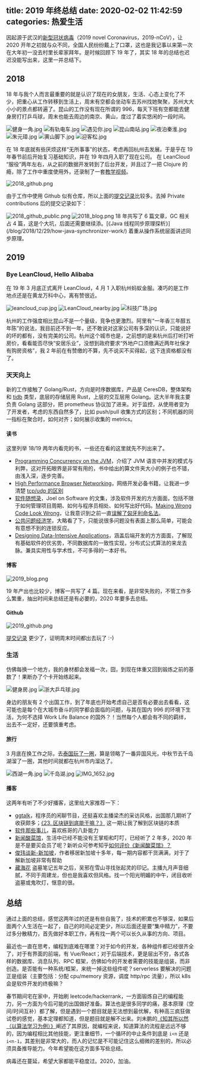 title: 2019 年终总结
date: 2020-02-02 11:42:59
categories: 热爱生活
---

因起源于武汉的[新型冠状病毒](https://baike.baidu.com/medicine/disease/%E6%96%B0%E5%9E%8B%E5%86%A0%E7%8A%B6%E7%97%85%E6%AF%92%E6%84%9F%E6%9F%93%E7%9A%84%E8%82%BA%E7%82%8E/24282048?tab=%E6%A6%82%E8%BF%B0)（2019 novel Coronavirus，2019-nCoV），让 2020 开年之初就与众不同，全国人民纷纷戴上了口罩，这也是我记事以来第一次在大年初一没去村里长辈家拜年。是时候回顾下 19 年了，其实 18 年的总结也迟迟没能写出来，这里一并总结下。

## 2018

18 年与我个人而言最重要的就是认识了现在的女朋友，生活、心态上变化了不少，把重心从工作转移到生活上，周末有空都会坐动车去苏州找她聚聚，苏州大大小小的景点都转遍了。昆山的工作没有现在所谓的 996，每天下班有空都能去健身房打打乒乓球，周末也能去周边的南京、黄山，度过了着实悠闲的一段时间。

<img src="https://img.alicdn.com/imgextra/i1/581166664/O1CN01LlMsPx1z69xoy9ZXk_!!581166664.jpg" alt="健身一角.jpg"/>

<img src="https://img.alicdn.com/imgextra/i1/581166664/O1CN011EsFek1z69xysMBCE_!!581166664.jpg" alt="有轨电车.jpg"/>

<img src="https://img.alicdn.com/imgextra/i1/581166664/O1CN01m8Cp9b1z69xzfRv5B_!!581166664.jpg" alt="遇见你.jpg"/>

<img src="https://img.alicdn.com/imgextra/i2/581166664/O1CN01zMqMGm1z69xyger1k_!!581166664.jpg" alt="昆山南站.jpg"/>

<img src="https://img.alicdn.com/imgextra/i2/581166664/O1CN01pVmO9P1z69xub8NkJ_!!581166664.jpg" alt="夜泊秦淮.jpg"/>

<img src="https://img.alicdn.com/imgextra/i3/581166664/O1CN01MGmwWg1z69xxCCho0_!!581166664.jpg" alt="朱元璋.jpg"/>

<img src="https://img.alicdn.com/imgextra/i2/581166664/O1CN01XQF9ZM1z69y0rC2uL_!!581166664.jpg" alt="黄山脚下.jpg"/>

<img src="https://img.alicdn.com/imgextra/i4/581166664/O1CN01A3YHPB1z69xwrPmUi_!!581166664.jpg" alt="迎客松.jpg"/>


在 18 年底就有些厌烦这样“无所事事”的状态，考虑再回杭州去发展。于是乎在 19 年春节前后开始复习基础知识，并在 19 年四月入职了现在公司。
在 LeanCloud “服役”两年左右，从之前的数据开发转到了后台开发，并且过了一把 Clojure 的瘾，除了工作中重度使用外，还录制了一套[教学视频](https://github.com/jiacai2050/learn_clojure.mp4)。

<img src="https://img.alicdn.com/imgextra/i4/581166664/O1CN01iPSaRY1z69xtdlGfp_!!581166664.png" alt="2018_github.png"/>

由于工作中使用 Github 似有仓库，所以上面的[提交记录](https://github.com/jiacai2050?tab=overview&from=2018-01-01&to=2018-12-31)比较多。去掉 Private contributions 后的提交记录如下：

<img src="https://img.alicdn.com/imgextra/i1/581166664/O1CN01X4Y7gk1z69xygxvD7_!!581166664.png" alt="2018_github_public.png"/>


<img src="https://img.alicdn.com/imgextra/i1/581166664/O1CN01aYIYG81z69xwNdnHC_!!581166664.png" alt="2018_blog.png"/>
18 年共写了 6 篇文章，GC 相关占 4 篇，这是个大坑，后面还需要继续添。[《Java 线程同步原理探析》](/blog/2018/12/29/how-java-synchronizer-work/) 着重从操作系统层面讲述同步原理。

## 2019

### Bye LeanCloud, Hello Alibaba
在 19 年 3 月底正式离开 LeanCloud，4 月 1 入职杭州蚂蚁金服。凑巧的是工作地点还是在黄龙万科中心，离有赞很近。

<img src="https://img.alicdn.com/imgextra/i1/581166664/O1CN018mF0mj1z69xzltdZa_!!581166664.jpg" alt="leancloud_cup.jpg"/>

<img src="https://img.alicdn.com/imgextra/i3/581166664/O1CN01gfBFmL1z69y1OIt97_!!581166664.jpg" alt="LeanCloud_nearby.jpg"/>

<img src="https://img.alicdn.com/imgextra/i2/581166664/O1CN01RCZz2D1z69xp4LiKy_!!581166664.jpg" alt="科技广场.jpg"/>

杭州的工作强度相比昆山不是一个量级，竞争也更激烈。阿里有“一年香三年醇五年陈”的说法，我目前还不到一年，还不敢说对这家公司有多深的认识，只能说好的坏的都有，没有完美的公司。杭州这个城市也是，之前想的是来杭州后打听打听房价，看看能否尽快“安居乐业”，没想到政府要求“外地户口须缴满近两年社保才有购房资格”，我 2 年前在有赞缴的不算，先不说买不买得起，这下连资格都没有了。

### 天天向上

新的工作接触了 Golang/Rust，方向是时序数据库，产品是 CeresDB，整体架构和 [tidb](https://github.com/pingcap/tidb) 类型，底层的存储层用 Rust，上层的交互层用 Golang。这大半年我主要负责 Golang 这部分，把 prometheus 协议加了进来。对于监控，从使用者变为了开发者，考虑的东西自然多了，比如 push/pull 收集方式的区别；不同机器的同一指标在聚合时，如何对齐；如何展示收集的 metrics。

#### 读书

这里列举 18/19 两年内看完的书，一些还在看的这里就先不列出来了。

- [Programming Concurrency on the JVM](https://book.douban.com/subject/6039359/)，介绍了 JVM 语言中并发的模式与利弊，这对开拓眼界是非常有用的，书中给出的算文件夹大小的例子也不错，由浅入深，逐步完善。
- [High Performance Browser Networking](https://book.douban.com/subject/21866396/)，网络开发必备书籍，让我进一步清楚 [tcp/udp 的区别](https://book.douban.com/review/9653382/)
- [软件随想录](https://book.douban.com/subject/4163938/)，Joel on Software 的文集，涉及软件开发的方方面面，包括不限于如何管理项目周期、如何与程序员相处、如何写出好代码。[Making Wrong Code Look Wrong](https://www.joelonsoftware.com/2005/05/11/making-wrong-code-look-wrong/)，让我意识到之前一直[误解了匈牙利命名法](https://www.zhihu.com/question/34526639/answer/59135532)。
- [公共问题经济学](https://book.douban.com/subject/25854634/)，大略看了下，只能说很多问题没有表面上那么简单，可能会有意想不到的连锁反应。
- [Designing Data-Intensive Applications](https://book.douban.com/subject/26197294/)，涵盖后端开发的方方面面，了解现有基础软件的优劣势，不同数据库的一致性实现，分布式公式算法的来龙去脉。兼具实用性与学术性，不可多得的一本好书。

#### 博客

<img src="https://img.alicdn.com/imgextra/i4/581166664/O1CN01EsIWdY1z69xtjtuyq_!!581166664.png" alt="2019_blog.png"/>

19 年产出也比较少，博客一共写了 4 篇。现在来看，是非常失败的，不管工作多么繁重，抽出时间来总结还是有必要的，2020 年要多去总结。

#### Github

<img src="https://img.alicdn.com/imgextra/i3/581166664/O1CN01WaQSHM1z69xwU2QJA_!!581166664.png" alt="2019_github.png"/>

[提交记录](https://github.com/jiacai2050?tab=overview&from=2019-01-01&to=2019-12-31) 更少了，证明周末时间都出去玩了 :-)

### 生活

仿佛每换一个地方，我的身材都会发福一次，囧，到现在体重又回到锻炼之前的基数了！果断办了个卡开始练起来。

<img src="https://img.alicdn.com/imgextra/i4/581166664/O1CN01jNE8av1z69xymp35m_!!581166664.jpg" alt="健身房.jpg"/>

<img src="https://img.alicdn.com/imgextra/i1/581166664/O1CN01UyMgCB1z69xtjmGRB_!!581166664.jpg" alt="浙大乒乓球.jpg"/>


身边的朋友有 2 个出国工作，到了年底也开始考虑自己是否有必要出去看看，这可能也是每个在大城市奋斗的同学都会面临的问题，与其在国内 996 的环境下生活，为何不选择 Work Life Balance 的国外？！当然每个人都会有不同的羁绊，出去不一定好，还要慎重考虑。

#### 旅行

3 月底在换工作之际，去[泰国玩了一圈](https://www.jianshu.com/p/d078714d358b)，算是领略了一番异国风光，中秋节去千岛湖溜了一圈，其他时间就都在杭州市内溜达了。

<img src="https://img.alicdn.com/imgextra/i4/581166664/O1CN01fLMIs91z69xv28ql9_!!581166664.jpg" alt="西湖一角.jpg"/>

<img src="https://img.alicdn.com/imgextra/i4/581166664/O1CN01ceQUTB1z69xxK6rSJ_!!581166664.jpg" alt="千岛湖.jpg"/>

<img src="https://img.alicdn.com/imgextra/i2/581166664/O1CN01FyLI8z1z69xymsbem_!!581166664.jpg" alt="IMG_1652.jpg"/>

#### 播客

这两年有听了不少好播客，这里给大家推荐一下：
- [ggtalk](https://talk.swift.gg/)，程序员的闲聊节目，还挺喜欢主播梁杰的采访风格，出国那几期听了收获颇多；[《23. 区块链到底能干嘛？》](https://talk.swift.gg/22) 这一期让我了解到区块链的本质
- [软件那些事儿](https://www.ximalaya.com/zhubo/46905980/)，喜欢栋哥的八卦能力
- [新闻酸菜馆](https://podcasts.apple.com/cn/podcast/%E6%96%B0%E9%97%BB%E9%85%B8%E8%8F%9C%E9%A6%86/id473501583)，生活中已经不能没有王掌柜和叮叮，已经听了 2 年多，2020 年是不是要买会员了呢？新听众可参考知乎[如何评价《新闻酸菜馆》？](https://www.zhihu.com/question/22412028/answer/435223672)
- [俊玮谈新-新加坡](https://www.ximalaya.com/toutiao/5218657/)，作者移居新加坡十多年，每一期内容都干货满满，对于了解新加坡非常有帮助
- [藏海花](https://www.ximalaya.com/youshengshu/19606439/) 盗墓笔记五年之后，吴邪在雪山寻找张起灵的印记。主播九月声音细腻，不同于周建龙，但也是我喜欢但风格。找一个阳光明媚的中午，闭目收听盗墓或鬼吹灯，惬意的很。

## 总结

通过上面的总结，感觉这两年过的还是有些自我了，技术的积累也不够深，如果后面两个人生活在一起了，自己的时间必定更少，所以后面还是要“集中精力”，不要过多分散精力，首先做好本职工作，再有找一两个可以长久从事的方向、项目。

最近也一直在思考，编程到底难在哪里？对于如今的开发，各种组件都已经很齐全了，对于有界面的前端，有 Vue/React；对于后端技术，更是层出不穷，各式各样的数据库、消息队列、RPC 框架，仿佛如今的开发者需要的技能是组装，而非创造。是否能有一种系统/框架，来统一掉这些组件呢？serverless 要解决的问题正是组装（主要包括：分配 cpu/memory 资源，调度 http/rpc 流量），所以 k8s 会是软件开发的终极嘛？

春节期间宅在家中，开始刷 leetcode/hackerrank，一方面锻炼自己的编程能力，另一方面为今后可能的出国做好准备。算法也是很多同学的痛，基本原理（空间/时间互补）都了解，但是遇到一个题目就是无法想到最优解，有种高三疯狂做试卷的感觉，基本定理都知道，但是题目就是解不出来。刘未鹏的[《知其所以然（以算法学习为例）》](http://mindhacks.cn/2008/07/07/the-importance-of-knowing-why/)阐述了其原因，就编程来说，知道算法的流程是远远不够的，因为编程相比其他技能，更注重细节，一个循环的中止条件到底是 `i<n` 还是 `i<n-1`，其差别是非常大的，而人的记忆是不可能记住这么细微的差别的，所以必须具备推导能力。今年希望能在这方面多写些总结。

病毒还在蔓延，希望大家都能平稳度过。2020，加油。
